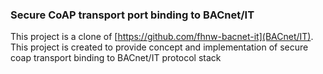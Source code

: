 ### Secure CoAP transport port binding to BACnet/IT 

This project is a clone of [https://github.com/fhnw-bacnet-it](BACnet/IT). 
This project is created to provide concept and implementation of secure coap transport binding to BACnet/IT protocol stack